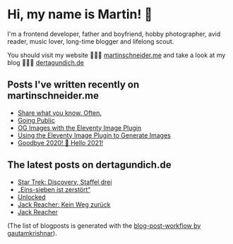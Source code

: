 # Hi, my name is Martin! 👋 

I'm a frontend developer, father and boyfriend, hobby photographer, avid reader, music lover, long-time blogger and lifelong scout.

You should visit my website 👨🏼‍💻  [martinschneider.me](https://martinschneider.me) and take a look at my blog 🤷🏼‍♂️ [dertagundich.de](https://www.dertagundich.de)

## Posts I've written recently on martinschneider.me
<!-- MSME-POST-LIST:START -->
- [Share what you know. Often.](https://martinschneider.me/articles/share-what-you-know-often/)
- [Going Public](https://martinschneider.me/articles/going-public/)
- [OG Images with the Eleventy Image Plugin](https://martinschneider.me/articles/og-images-with-the-eleventy-image-plugin/)
- [Using the Eleventy Image Plugin to Generate Images](https://martinschneider.me/articles/switching-to-eleventy-img-to-generate-images/)
- [Goodbye 2020! &#x1f942; Hello 2021!](https://martinschneider.me/articles/goodbye-2020-hello-2021/)
<!-- MSME-POST-LIST:END -->

## The latest posts on dertagundich.de
<!-- DTUI-POST-LIST:START -->
- [Star Trek: Discovery, Staffel drei](https://www.dertagundich.de/2021/05/31/star-trek-discovery-staffel-drei/)
- [„Eins-sieben ist zerstört“](https://www.dertagundich.de/2021/05/27/eins-sieben-ist-zerstoert/)
- [Unlocked](https://www.dertagundich.de/2021/05/23/unlocked/)
- [Jack Reacher: Kein Weg zurück](https://www.dertagundich.de/2021/05/22/jack-reacher-kein-weg-zurueck/)
- [Jack Reacher](https://www.dertagundich.de/2021/05/21/jack-reacher/)
<!-- DTUI-POST-LIST:END -->

(The list of blogposts is generated with the [blog-post-workflow by gautamkrishnar](https://github.com/gautamkrishnar/blog-post-workflow)).
